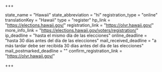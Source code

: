 +++

state_name = "Hawaii"
state_abbreviation = "hi"
registration_type = "online"
translationKey = "Hawaii"
type = "register"
hp_link = "https://elections.hawaii.gov/"
registration_link = "https://olvr.hawaii.gov/"
more_info_link = "https://elections.hawaii.gov/voters/registration/"
ip_deadline = "hasta el mismo día de las elecciones"
online_deadline = "hasta 30 días antes del día de las elecciones"
mail_received_deadline = "a más tardar debe ser recibida 30 días antes del día de las elecciones"
mail_postmarked_deadline = ""
confirm_registration_link = "https://olvr.hawaii.gov/"

+++